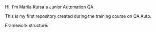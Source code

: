 Hi. I`m Mariia Kursa a Junior Automation QA.

This is my first repository created during the training course on QA Auto.

Framework structure:
